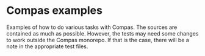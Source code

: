# Compas examples

Examples of how to do various tasks with Compas. The sources are contained as
much as possible. However, the tests may need some changes to work outside the
Compas monorepo. If that is the case, there will be a note in the appropriate
test files.
